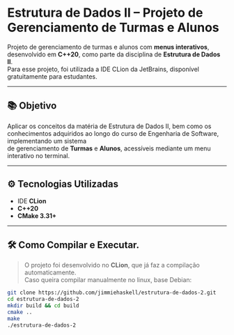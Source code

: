 # Estrutura de Dados II – Projeto de Gerenciamento de Turmas e Alunos

Projeto de gerenciamento de turmas e alunos com **menus interativos**, desenvolvido em **C++20**, como parte da disciplina de **Estrutura de Dados II**.  
Para esse projeto, foi utilizada a IDE CLion da JetBrains, disponível gratuitamente para estudantes.

---

## 📚 Objetivo
Aplicar os conceitos da matéria de Estrutura de Dados II, bem como os conhecimentos adquiridos ao longo do curso de Engenharia de Software, implementando um sistema  
de gerenciamento de **Turmas** e **Alunos**, acessíveis mediante um menu interativo no terminal.

---

## ⚙️ Tecnologias Utilizadas
- IDE **CLion**
- **C++20**
- **CMake 3.31+**

---

## 🛠️ Como Compilar e Executar.

> O projeto foi desenvolvido no **CLion**, que já faz a compilação automaticamente.  
> Caso queira compilar manualmente no linux, base Debian:

```bash
git clone https://github.com/jimmiehaskell/estrutura-de-dados-2.git
cd estrutura-de-dados-2
mkdir build && cd build
cmake ..
make
./estrutura-de-dados-2
```